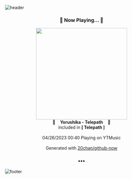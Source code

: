 ![header](https://capsule-render.vercel.app/api?type=wave&height=170&section=header&fontColor=090707&fontAlignX=45&fontAlignY=65&fontSize=100)

<h3 align="center">🎵 Now Playing... 🎵</h3>
<p align="center">
  <a href="https://music.youtube.com/watch?v=AiQo6ZyM9bs">
    <img width="300" src="https://lh3.googleusercontent.com/N3yL9T3ccNuXPjjG17VYmr-__gMlZMeTpEcyY7puzAkknUQgz_eGThhWPuFHn3iBY75wcopk7Wd_-ZE">
  </a>
  <br>
  🎵&nbsp&nbsp&nbsp <b>Yorushika - Telepath</b> &nbsp&nbsp&nbsp🎵
  <br>
  included in <b>[ Telepath ]</b>
  
  <br />
  <br />
  04/26/2023 00:40 Playing on YTMusic
  <br />
  <br />
  Generated with <a href="https://github.com/20chan/github-now">20chan/github-now</a>
</p>

<h3 align="center">•••</h3>

![footer](https://capsule-render.vercel.app/api?type=wave&height=150&section=footer)
